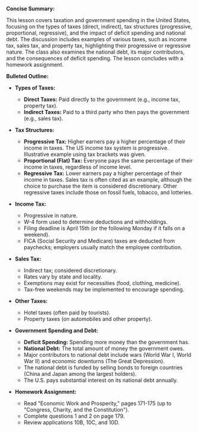 **Concise Summary:**

This lesson covers taxation and government spending in the United States, focusing on the types of taxes (direct, indirect), tax structures (progressive, proportional, regressive), and the impact of deficit spending and national debt.  The discussion includes examples of various taxes, such as income tax, sales tax, and property tax, highlighting their progressive or regressive nature.  The class also examines the national debt, its major contributors, and the consequences of deficit spending.  The lesson concludes with a homework assignment.

**Bulleted Outline:**

* **Types of Taxes:**
    * **Direct Taxes:** Paid directly to the government (e.g., income tax, property tax).
    * **Indirect Taxes:** Paid to a third party who then pays the government (e.g., sales tax).

* **Tax Structures:**
    * **Progressive Tax:** Higher earners pay a higher percentage of their income in taxes.  The US income tax system is progressive.  Illustrative example using tax brackets was given.
    * **Proportional (Flat) Tax:** Everyone pays the same percentage of their income in taxes, regardless of income level.
    * **Regressive Tax:** Lower earners pay a higher percentage of their income in taxes. Sales tax is often cited as an example, although the choice to purchase the item is considered discretionary. Other regressive taxes include those on fossil fuels, tobacco, and lotteries.

* **Income Tax:**
    * Progressive in nature.
    * W-4 form used to determine deductions and withholdings.
    * Filing deadline is April 15th (or the following Monday if it falls on a weekend).
    * FICA (Social Security and Medicare) taxes are deducted from paychecks; employers usually match the employee contribution.


* **Sales Tax:**
    * Indirect tax; considered discretionary.
    * Rates vary by state and locality.
    * Exemptions may exist for necessities (food, clothing, medicine).
    * Tax-free weekends may be implemented to encourage spending.

* **Other Taxes:**
    * Hotel taxes (often paid by tourists).
    * Property taxes (on automobiles and other property).


* **Government Spending and Debt:**
    * **Deficit Spending:** Spending more money than the government has.
    * **National Debt:** The total amount of money the government owes.
    * Major contributors to national debt include wars (World War I, World War II) and economic downturns (The Great Depression).
    * The national debt is funded by selling bonds to foreign countries (China and Japan among the largest holders).
    * The U.S. pays substantial interest on its national debt annually.

* **Homework Assignment:**
    * Read "Economic Work and Prosperity," pages 171-175 (up to "Congress, Charity, and the Constitution").
    * Complete questions 1 and 2 on page 179.
    * Review applications 10B, 10C, and 10D.

